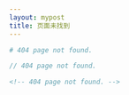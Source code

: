 ```yaml
---
layout: mypost
title: 页面未找到
---
```


```python
# 404 page not found.
```

```cpp
// 404 page not found.
```

```html
<!-- 404 page not found. -->
```
